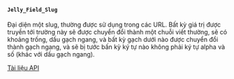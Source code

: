 #### `Jelly_Field_Slug`

Đại diện một slug, thường được sử dụng trong các URL.
Bất kỳ giá trị được truyền tới trường này sẽ được chuyển đổi thành một chuỗi viết thường, sẽ có khoảng trống, dấu gạch ngang, và bất kỳ gạch dưới nào được chuyển đổi thành gạch ngang, và sẽ bị tước bấn kỳ ký tự nào không phải ký tự alpha và số (khác với dấu gạch ngang).

[Tài liệu API](../api/Jelly_Field_Slug)